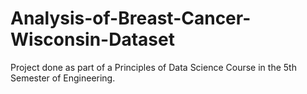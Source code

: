 # Analysis-of-Breast-Cancer-Wisconsin-Dataset
Project done as part of a Principles of Data Science Course in the 5th Semester of Engineering.
